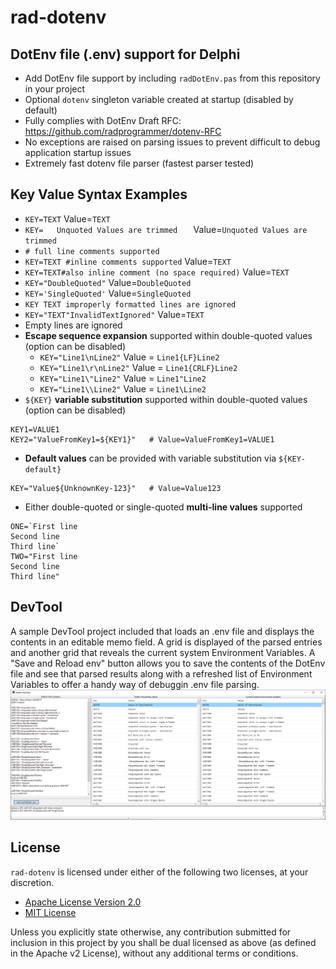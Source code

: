 # rad-dotenv
## DotEnv file (.env) support for Delphi

- Add DotEnv file support by including `radDotEnv.pas` from this repository in your project
- Optional `dotenv` singleton variable created at startup (disabled by default)
- Fully complies with DotEnv Draft RFC: https://github.com/radprogrammer/dotenv-RFC
- No exceptions are raised on parsing issues to prevent difficult to debug application startup issues
- Extremely fast dotenv file parser (fastest parser tested)

## Key Value Syntax Examples
- `KEY=TEXT`  Value=`TEXT`
- `KEY=   Unquoted Values are trimmed   `  Value=`Unquoted Values are trimmed`
- `# full line comments supported`
- `KEY=TEXT #inline comments supported`  Value=`TEXT`
- `KEY=TEXT#also inline comment (no space required)`  Value=`TEXT`
- `KEY="DoubleQuoted"`  Value=`DoubleQuoted`
- `KEY='SingleQuoted'`  Value=`SingleQuoted`
- `KEY TEXT improperly formatted lines are ignored`
- `KEY="TEXT"InvalidTextIgnored"`  Value=`TEXT`
- Empty lines are ignored
- **Escape sequence expansion** supported within double-quoted values (option can be disabled)
  - `KEY="Line1\nLine2"`  Value = `Line1{LF}Line2`
  - `KEY="Line1\r\nLine2"`  Value = `Line1{CRLF}Line2`
  - `KEY="Line1\"Line2"`  Value = `Line1"Line2`
  - `KEY="Line1\\Line2"`  Value = `Line1\Line2`
- `${KEY}` **variable substitution** supported within double-quoted values (option can be disabled)
````
KEY1=VALUE1
KEY2="ValueFromKey1=${KEY1}"   # Value=ValueFromKey1=VALUE1
````
- **Default values** can be provided with variable substitution via `${KEY-default}`
````
KEY="Value${UnknownKey-123}"   # Value=Value123
````
- Either double-quoted or single-quoted **multi-line values** supported
````
ONE=`First line
Second line
Third line`
TWO="First line
Second line
Third line"
````


## DevTool
A sample DevTool project included that loads an .env file and displays the contents in an editable memo field. A grid is displayed of the parsed entries and another grid that reveals the current system Environment Variables.  A "Save and Reload env" button allows you to save the contents of the DotEnv file and see that parsed results along with a refreshed list of Environment Variables to offer a handy way of debuggin .env file parsing.
![DevTool ScreenShot](https://github.com/radprogrammer/rad-dotenv/blob/master/devtool/radDotEnv.DevTool.ScreenShot.png)

## License
`rad-dotenv` is licensed under either of the following two licenses, at your discretion.

- [Apache License Version 2.0](http://www.apache.org/licenses/LICENSE-2.0)
- [MIT License](http://opensource.org/licenses/MIT)

Unless you explicitly state otherwise, any contribution submitted for inclusion in 
this project by you shall be dual licensed as above (as defined in the Apache v2 License), 
without any additional terms or conditions.
